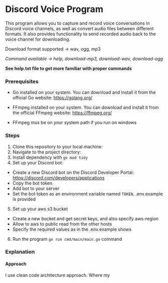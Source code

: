 # Discord Voice Program

This program allows you to capture and record voice conversations in Discord voice channels, as well as convert audio files between different formats. It also provides functionality to send recorded audio back to the voice channel for downloading.

Download format supported -> wav, ogg, mp3

*Command available -> help, download-mp3, download-wav, download-ogg*

__See help.txt file to get more familiar with proper commands__

### Prerequisites

- Go installed on your system. You can download and install it from the official Go website: https://golang.org/

- FFmpeg installed on your system. You can download and install it from the official FFmpeg website: https://ffmpeg.org/
- FFmpeg mus be on your system path if you run on windows

### Steps

1. Clone this repository to your local machine:
2. Navigate to the project directory:
3. Install dependency with ```go mod tidy```
4. Set up your Discord bot:

- Create a new Discord bot on the Discord Developer Portal: https://discord.com/developers/applications
- Copy the bot token.
- Add bot to your server
- Set the bot token as an environment variable named `TOKEN`. .env.example is provided
5. Set up your aws s3 bucket
  - Create a new bucket and get secret keys, and also specify aws-region
  - Allow to aws to public read from the other hosts
  - Specify the required values as in the .env.example shows
6. Run the program ```go run cmd/main/main.go``` command

### Explanation

#### Approach 
I use clean code architecture approach. Where my


